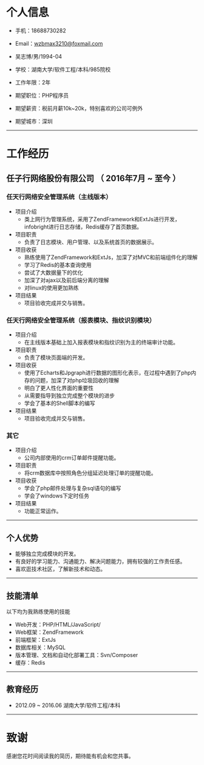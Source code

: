 # 个人信息
 - 手机：18688730282 
 - Email：wzbmax3210@foxmail.com
 - 吴志博/男/1994-04 
 - 学校：湖南大学/软件工程/本科/985院校
 - 工作年限：2年

 - 期望职位：PHP程序员
 - 期望薪资：税前月薪10k~20k，特别喜欢的公司可例外
 - 期望城市：深圳

---

# 工作经历

## 任子行网络股份有限公司 （ 2016年7月 ~ 至今 ）

### 任天行网络安全管理系统（主线版本） 
- 项目介绍
    - 类上网行为管理系统，采用了ZendFramework和ExtJs进行开发，infobright进行日志存储，Redis缓存了首页数据。
- 项目职责
    - 负责了日志模块、用户管理、以及系统首页的数据展示。
- 项目收获
    - 熟练使用了ZendFramework和ExtJs，加深了对MVC和前端组件化的理解
    - 学习了Redis的基本查询使用
    - 尝试了大数据量下的优化
    - 加深了对ajax以及前后端分离的理解
    - 对linux的使用更加熟练
- 项目结果
    - 项目验收完成并交与销售。

### 任天行网络安全管理系统（报表模块、指纹识别模块）
- 项目介绍
    - 在主线版本基础上加入报表模块和指纹识别为主的终端审计功能。
- 项目职责
    - 负责了模块页面端的开发。
- 项目收获
    - 使用了Echarts和Jpgraph进行数据的图形化表示，在过程中遇到了php内存的问题，加深了对php垃圾回收的理解
    - 明白了更人性化界面的重要性
    - 从需要指导到独立完成整个模块的进步
    - 学会了基本的Shell脚本的编写
- 项目结果
    - 项目验收完成并交与销售。


### 其它

- 项目介绍
    - 公司内部使用的crm订单邮件提醒功能。
- 项目职责
    - 将crm数据库中按照角色分组延迟处理订单的提醒功能。
- 项目收获
    - 学会了php邮件处理与复杂sql语句的编写
    - 学会了windows下定时任务
- 项目结果
    - 功能正常运作。

---

## 个人优势

- 能够独立完成模块的开发。
- 有良好的学习能力、沟通能力、解决问题能力，拥有较强的工作责任感。
- 喜欢逛技术社区，了解新技术和动态。

---

## 技能清单
以下均为我熟练使用的技能

- Web开发：PHP/HTML/JavaScript/
- Web框架：ZendFramework
- 前端框架：ExtJs
- 数据库相关：MySQL
- 版本管理、文档和自动化部署工具：Svn/Composer
- 缓存：Redis

---

## 教育经历

- 2012.09 ~ 2016.06 湖南大学/软件工程/本科

---

# 致谢
感谢您花时间阅读我的简历，期待能有机会和您共事。
